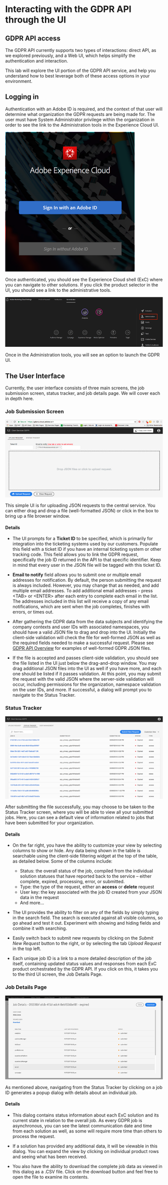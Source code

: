 # Interacting with the GDPR API through the UI

## GDPR API access

The GDPR API currently supports two types of interactions: direct API, as we explored previously, and a Web UI, which helps simplify the authentication and interaction.

This lab will explore the UI portion of the GDPR API service, and help you understand how to best leverage both of these access options in your environment.

## Logging in

Authentication with an Adobe ID is required, and the context of that user will determine what organization the GDPR requests are being made for. The user must have System Administrator privilege within the organization in order to see the link to the Administration tools in the Experience Cloud UI.

![](images/gdpr-ui-login.png)

Once authenticated, you should see the Experience Cloud shell (ExC) where you can navigate to other solutions. If you click the product selector in the UI, you should see a link to the administrative tools.

![GDPR UI Admin Menu](images/gdpr-ui-admin-menu.png)

Once in the Administration tools, you will see an option to launch the GDPR UI.

## The User Interface

Currently, the user interface consists of three main screens, the job submission screen, status tracker, and job details page. We will cover each in depth here.

### Job Submission Screen

![GDPR UI Job Submission Screen](images/gdpr-ui-job-submission.png)

This simple UI is for uploading JSON requests to the central service. You can either drag and drop a file (well-formatted JSON) or click in the box to bring up a file browser window.

#### Details

- The UI prompts for a **Ticket ID** to be specified, which is primarily for integration into the ticketing systems used by our customers. Populate this field with a ticket ID if you have an internal ticketing system or other tracking code. This field allows you to link the GDPR request, specifically the job ID returned in the API to that specific identifier. Keep in mind that every user in the JSON file will be tagged with this ticket ID.

- **Email to notify** field allows you to submit one or multiple email addresses for notification. By default, the person submitting the request is always included. However, you may change that as needed, and add multiple email addresses. To add additional email addresses – press &lt;TAB&gt; or &lt;ENTER&gt; after each entry to complete each email in the list. The addresses included in this list will receive a copy of any email notifications, which are sent when the job completes, finishes with errors, or times out.

- After gathering the GDPR data from the data subjects and identifying the company contexts and user IDs with associated namespaces, you should have a valid JSON file to drag and drop into the UI. Initially the client-side validation will check the file for well-formed JSON as well as the required fields needed to make a successful request. Please see [GDPR API Overview](https://www.adobe.io/apis/cloudplatform/gdpr/docs/alldocs.html#!api-specification/markdown/narrative/gdpr/use-cases/gdpr-api-overview.md) for examples of well-formed GDPR JSON files.

- If the file is accepted and passes client-side validation, you should see the file listed in the UI just below the drag-and-drop window. You may drag additional JSON files into the UI as well if you have more, and each one should be listed if it passes validation. At this point, you may submit the request with the valid JSON where the server-side validation will occur, including permissions for the organization, namespace validation on the user IDs, and more. If successful, a dialog will prompt you to navigate to the Status Tracker.

### Status Tracker

![GDPR UI Status Tracker](images/gdpr-ui-status-tracker.png)

After submitting the file successfully, you may choose to be taken to the Status Tracker screen, where you will be able to view all your submitted jobs. Here, you can see a default view of information related to jobs that have been submitted for your organization.

#### Details

- On the far right, you have the ability to customize your view by selecting columns to show or hide. Any data being shown in the table is searchable using the client-side filtering widget at the top of the table, as detailed below. Some of the columns include:
  - Status: the overall status of the job, compiled from the individual solution statuses that have reported back to the service – either complete, expired, processing, error, or submitted.
  - Type: the type of the request, either an **access** or **delete** request
  - User key: the key associated with the job ID created from your JSON data in the request
  - And more…


- The UI provides the ability to filter on any of the fields by simply typing in the search field. The search is executed against all visible columns, so go ahead and test it out. Experiment with showing and hiding fields and combine it with searching.

- Easily switch back to submit new requests by clicking on the _Submit New Request_ button to the right, or by selecting the tab _Upload Request_ in the top left.

- Each unique job ID is a link to a more detailed description of the job itself, containing updated status values and responses from each ExC product orchestrated by the GDPR API. If you click on this, it takes you to the third UI screen, the Job Details Page.

### Job Details Page

![GDPR UI Job Details](images/gdpr-ui-job-details.png)

As mentioned above, navigating from the Status Tracker by clicking on a job ID generates a popup dialog with details about an individual job.

#### Details

- This dialog contains status information about each ExC solution and its current state in relation to the overall job. As every GDPR job is asynchronous, you can see the latest communication date and time from each solution as well, as some will require more time than others to process the request.

- If a solution has provided any additional data, it will be viewable in this dialog. You can expand the view by clicking on individual product rows and seeing what has been received.

- You also have the ability to download the complete job data as viewed in this dialog as a .CSV file. Click on the download button and feel free to open the file to examine its contents.
